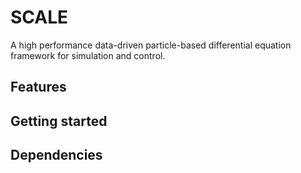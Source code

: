 # SCALE

A high performance data-driven particle-based differential equation framework for simulation and control.

## Features


## Getting started


## Dependencies
